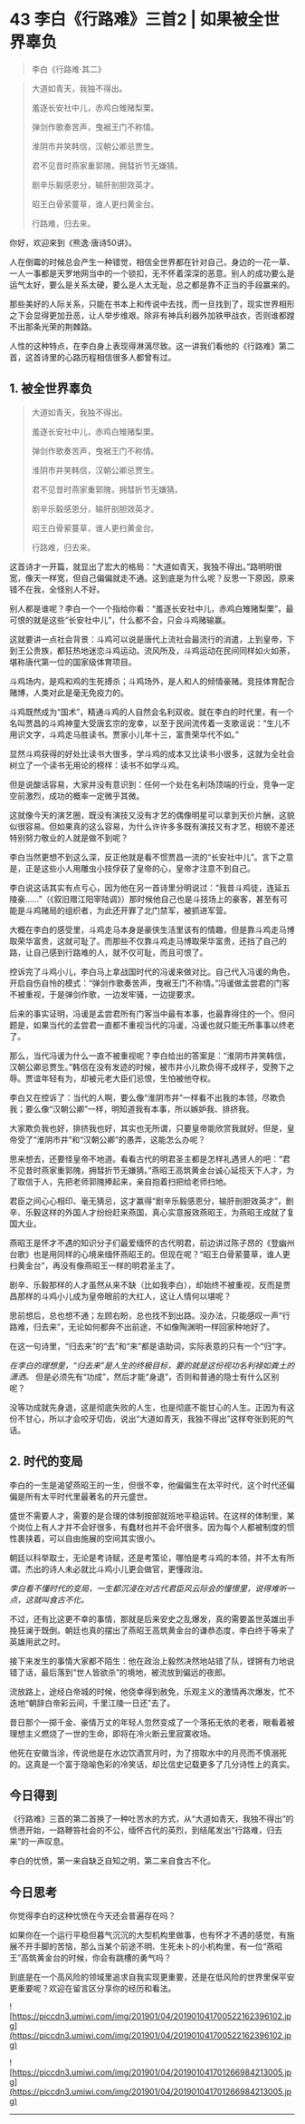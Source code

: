 # 43 李白《行路难》三首2 | 如果被全世界辜负

> 李白《行路难·其二》

> 大道如青天，我独不得出。
> 
> 羞逐长安社中儿，赤鸡白雉赌梨栗。
> 
> 弹剑作歌奏苦声，曳裾王门不称情。
> 
> 淮阴市井笑韩信，汉朝公卿忌贾生。
> 
> 君不见昔时燕家重郭隗，拥彗折节无嫌猜。
> 
> 剧辛乐毅感恩分，输肝剖胆效英才。
> 
> 昭王白骨萦蔓草，谁人更扫黄金台。
> 
> 行路难，归去来。

你好，欢迎来到《熊逸·唐诗50讲》。

人在倒霉的时候总会产生一种错觉，相信全世界都在针对自己，身边的一花一草、一人一事都是天罗地网当中的一个锁扣，无不怀着深深的恶意。别人的成功要么是运气太好，要么是关系太硬，要么是人太无耻，总之都是靠不正当的手段赢来的。

那些美好的人际关系，只能在书本上和传说中去找，而一旦找到了，现实世界相形之下会显得更加丑恶，让人举步维艰。除非有神兵利器外加铁甲战衣，否则谁都蹚不出那条光荣的荆棘路。

人性的这种特点，在李白身上表现得淋漓尽致。这一讲我们看他的《行路难》第二首，这首诗里的心路历程相信很多人都曾有过。

## 1. 被全世界辜负

> 大道如青天，我独不得出。
> 
> 羞逐长安社中儿，赤鸡白雉赌梨栗。
> 
> 弹剑作歌奏苦声，曳裾王门不称情。
> 
> 淮阴市井笑韩信，汉朝公卿忌贾生。
> 
> 君不见昔时燕家重郭隗，拥彗折节无嫌猜。
> 
> 剧辛乐毅感恩分，输肝剖胆效英才。
> 
> 昭王白骨萦蔓草，谁人更扫黄金台。
> 
> 行路难，归去来。

这首诗才一开篇，就显出了宏大的格局：“大道如青天，我独不得出。”路明明很宽，像天一样宽，但自己偏偏就走不通。这到底是为什么呢？反思一下原因，原来错不在我，全怪别人不好。

别人都是谁呢？李白一个一个指给你看：“羞逐长安社中儿，赤鸡白雉赌梨栗”，最可恨的就是这些“长安社中儿”，什么都不会，只会斗鸡赌输赢。

这就要讲一点社会背景：斗鸡可以说是唐代上流社会最流行的消遣，上到皇帝，下到王公贵族，都狂热地迷恋斗鸡运动。流风所及，斗鸡运动在民间同样如火如荼，堪称唐代第一位的国家级体育项目。

斗鸡场内，是鸡和鸡的生死搏杀；斗鸡场外，是人和人的倾情豪赌。竞技体育配合赌博，人类对此是毫无免疫力的。

斗鸡既然成为“国术”，精通斗鸡的人自然会名利双收。就在李白的时代里，有一个名叫贾昌的斗鸡神童大受唐玄宗的宠幸，以至于民间流传着一支歌谣说：“生儿不用识文字，斗鸡走马胜读书。贾家小儿年十三，富贵荣华代不如。”

显然斗鸡获得的好处比读书大很多，学斗鸡的成本又比读书小很多，这就为全社会树立了一个读书无用论的榜样：读书不如学斗鸡。

但是说酸话容易，大家并没有意识到：任何一个处在名利场顶端的行业，竞争一定空前激烈，成功的概率一定微乎其微。

这就像今天的演艺圈，既没有演技又没有才艺的偶像明星可以拿到天价片酬，这貌似很容易。但如果真的这么容易，为什么许许多多既有演技又有才艺，相貌不差还特别努力敬业的人就是做不到呢？

李白当然更想不到这么深，反正他就是看不惯贾昌一流的“长安社中儿”。言下之意是，正是这些小人用雕虫小技俘获了皇帝的心，皇帝才注意不到自己。

李白说这话其实有点亏心，因为他在另一首诗里分明说过：“我昔斗鸡徒，连延五陵豪……”（《叙旧赠江阳宰陆调》）那时候他自己也是斗技场上的豪客，甚至有可能是斗鸡赌局的组织者，为此还开罪了北门禁军，被抓进军营。

大概在李白的感受里，斗鸡走马本身是豪侠生活里该有的情趣，但是靠斗鸡走马博取荣华富贵，这就可耻了。而那些不仅靠斗鸡走马博取荣华富贵，还挡了自己的路，让自己感到行路难的人，就不仅可耻，而且可恨了。

控诉完了斗鸡小儿，李白马上拿战国时代的冯谖来做对比。自己代入冯谖的角色，开启自伤自怜的模式：“弹剑作歌奏苦声，曳裾王门不称情。”冯谖做孟尝君的门客不被重视，于是弹剑作歌，一边发牢骚，一边提要求。

后来的事实证明，冯谖是孟尝君所有门客当中最有本事，也最靠得住的一个。但问题是，如果当代的孟尝君一直都不重视当代的冯谖，冯谖也就只能无所事事以终老了。

那么，当代冯谖为什么一直不被重视呢？李白给出的答案是：“淮阴市井笑韩信，汉朝公卿忌贾生。”韩信在没有发迹的时候，被市井小儿欺负得不成样子，受胯下之辱。贾谊年轻有为，却被元老大臣们忌恨，生怕被他夺权。

李白又在控诉了：当代的人啊，要么像“淮阴市井”一样看不出我的本领，尽欺负我；要么像“汉朝公卿”一样，明知道我有本事，所以嫉妒我、排挤我。

大家欺负我也好，排挤我也好，其实也无所谓，只要皇帝能欣赏我就好。但是，皇帝受了“淮阴市井”和“汉朝公卿”的愚弄，这能怎么办呢？

思来想去，还要怪皇帝不地道。看看古代的明君圣主都是怎样礼遇贤人的吧：“君不见昔时燕家重郭隗，拥彗折节无嫌猜。”燕昭王高筑黄金台诚心延揽天下人才，为了取信于人，先把老师郭隗捧起来，亲自抱着扫把给老师扫地。

君臣之间心心相印、毫无猜忌，这才赢得“剧辛乐毅感恩分，输肝剖胆效英才”，剧辛、乐毅这样的外国人才纷纷赶来燕国，真心实意报效燕昭王，为燕昭王成就了复国大业。

燕昭王是怀才不遇的知识分子们最爱缅怀的古代明君，前边讲过陈子昂的《登幽州台歌》也是用同样的心境来缅怀燕昭王的。但现在呢？“昭王白骨萦蔓草，谁人更扫黄金台”，再没有像燕昭王一样的明君圣主了。

剧辛、乐毅那样的人才虽然从来不缺（比如我李白），却始终不被重视，反而是贾昌那样的斗鸡小儿成为皇帝眼前的大红人，这让人情何以堪呢？

思前想后，总也想不通；左顾右盼，总也找不到出路。没办法，只能感叹一声“行路难，归去来”，无论如何都奔不出前途，不如像陶渊明一样回家种地好了。

在这一句诗里，“归去来”的“去”和“来”都是语助词，实际表意的只有一个“归”字。

 *在李白的理想里，“归去来”是人生的终极目标，要的就是这份视功名利禄如粪土的潇洒。* 但是必须先有“功成”，然后才能“身退”，否则和普通的隐士有什么区别呢？

没等功成就先身退，这是彻底失败的人生，也是彻底不能甘心的人生。正因为有这份不甘心，所以才会咬牙切齿，说出“大道如青天，我独不得出”这样夸张到死的气话。

## 2. 时代的变局

李白的一生是渴望燕昭王的一生，但很不幸，他偏偏生在太平时代，这个时代还偏偏是所有太平时代里最著名的开元盛世。

盛世不需要人才，需要的是合理的体制按部就班地平稳运转。在这样的体制里，某个岗位上有人才并不会好很多，有蠢材也并不会坏很多。因为每个人都被制度的惯性裹挟着，可以自由施展的空间其实很小。

朝廷以科举取士，无论是考诗赋，还是考策论，哪怕是考斗鸡的本领，并不太有所谓。杰出的诗人未必就比斗鸡小儿更会做官，更懂政治。

 *李白看不懂时代的变局，一生都沉浸在对古代君臣风云际会的憧憬里，说得难听一点，这就叫食古不化。*

不过，还有比这更不幸的事情，那就是后来安史之乱爆发，真的需要盖世英雄出手挽狂澜于既倒。朝廷也真的摆出了燕昭王高筑黄金台的谦恭态度，李白终于等来了英雄用武之时。

接下来发生的事情大家都不陌生：他在政治上毅然决然地站错了队，铿锵有力地说错了话，最后落到“世人皆欲杀”的境地，被流放到偏远的夜郎。

流放路上，途经白帝城的时候，他侥幸得到赦免，乐观主义的激情再次爆发，忙不迭地“朝辞白帝彩云间，千里江陵一日还”去了。

昔日那个一掷千金、豪情万丈的年轻人忽然变成了一个落拓无依的老者，眼看着被理想主义燃烧了一世的生命，即将在冷火断云里寂寞收场。

他死在安徽当涂，传说他是在水边饮酒赏月时，为了捞取水中的月亮而不慎溺死的。这真是一个富于隐喻色彩的冷笑话，却比信史记载更多了几分诗性上的真实。

## 今日得到

《行路难》三首的第二首换了一种吐苦水的方式，从“大道如青天，我独不得出”的愤懑开始，一路鞭笞社会的不公，缅怀古代的英烈，到结尾发出“行路难，归去来”的一声叹息。

李白的忧愤，第一来自缺乏自知之明，第二来自食古不化。

## 今日思考

你觉得李白的这种忧愤在今天还会普遍存在吗？

如果你在一个运行平稳但暮气沉沉的大型机构里做事，也有怀才不遇的感觉，有施展不开手脚的苦恼，那么当某个前途不明、生死未卜的小机构里，有一位“燕昭王”高筑黄金台的时候，你会有跳槽的勇气吗？

到底是在一个高风险的领域里追求自我实现更重要，还是在低风险的世界里保平安更重要呢？欢迎在留言区分享你的经历和看法。

![https://piccdn3.umiwi.com/img/201901/04/201901041700522162396102.jpg](https://piccdn3.umiwi.com/img/201901/04/201901041700522162396102.jpg)

![https://piccdn3.umiwi.com/img/201901/04/201901041701266984213005.jpg](https://piccdn3.umiwi.com/img/201901/04/201901041701266984213005.jpg)

---

